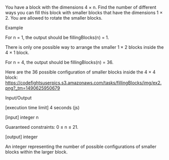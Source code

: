 You have a block with the dimensions 4 × n. Find the number of different ways you can fill this block with smaller blocks that have the dimensions 1 × 2. You are allowed to rotate the smaller blocks.

Example

For n = 1, the output should be
fillingBlocks(n) = 1.

There is only one possible way to arrange the smaller 1 × 2 blocks inside the 4 × 1 block.

For n = 4, the output should be
fillingBlocks(n) = 36.

Here are the 36 possible configuration of smaller blocks inside the 4 × 4 block:
https://codefightsuserpics.s3.amazonaws.com/tasks/fillingBlocks/img/ex2.png?_tm=1490625950679


Input/Output

[execution time limit] 4 seconds (js)

[input] integer n

Guaranteed constraints:
0 ≤ n ≤ 21.

[output] integer

An integer representing the number of possible configurations of smaller blocks within the larger block.